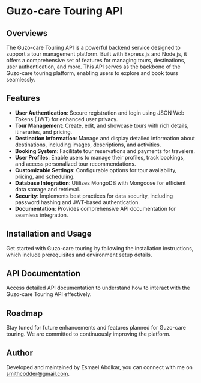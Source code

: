 # Guzo-care Touring API

## Overviews

The Guzo-care Touring API is a powerful backend service designed  to support a tour management platform. Built with Express.js and Node.js, it offers a comprehensive set of features for managing tours, destinations, user authentication, and more. This API serves  as the backbone of the Guzo-care touring platform, enabling users to explore and book tours seamlessly.

## Features

- **User Authentication**: Secure registration and login using JSON Web Tokens (JWT) for enhanced user privacy.
- **Tour Management**: Create, edit, and showcase tours with rich details, itineraries, and pricing.
- **Destination Information**: Manage and display detailed information about destinations, including images, descriptions, and activities.
- **Booking System**: Facilitate tour reservations and payments for travelers.
- **User Profiles**: Enable users to manage their profiles, track bookings, and access personalized tour recommendations.
- **Customizable Settings**: Configurable options for tour availability, pricing, and scheduling.
- **Database Integration**: Utilizes MongoDB with Mongoose for efficient data storage and retrieval.
- **Security**: Implements best practices for data security, including password hashing and JWT-based authentication.
- **Documentation**: Provides comprehensive API documentation for seamless integration.

## Installation and Usage

Get started with Guzo-care touring by following the installation instructions, which include prerequisites and environment setup details.

## API Documentation

Access detailed API documentation to understand how to interact with the Guzo-care Touring API effectively.

## Roadmap

Stay tuned for future enhancements and features planned for Guzo-care touring. We are committed to continuously improving the platform.


## Author

Developed and maintained by Esmael Abdlkar, you can connect with me on  smithcodder@gmail.com.

